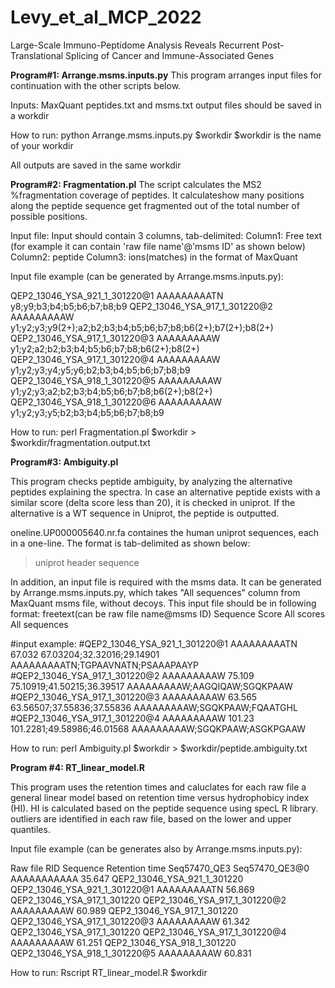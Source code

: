 # Levy_et_al_MCP_2022
Large-Scale Immuno-Peptidome Analysis Reveals Recurrent Post-Translational Splicing of Cancer and Immune-Associated Genes

**Program#1: Arrange.msms.inputs.py**
This program arranges input files for continuation with the other scripts below.

Inputs: 
MaxQuant peptides.txt and msms.txt output files should be saved in a workdir

How to run: 
python Arrange.msms.inputs.py $workdir
$workdir is the name of your workdir

All outputs are saved in the same workdir 

**Program#2: Fragmentation.pl**
The script calculates the MS2 %fragmentation coverage of peptides. It calculateshow many positions along the peptide sequence get fragmented out of the total number of possible positions.

Input file: 
Input should contain 3 columns, tab-delimited:
Column1: Free text (for example it can contain 'raw file name'@'msms ID' as shown below)
Column2: peptide
Column3: ions(matches) in the format of MaxQuant

Input file example (can be generated by Arrange.msms.inputs.py):

<text>
QEP2_13046_YSA_921_1_301220@1   AAAAAAAAATN   y8;y9;b3;b4;b5;b6;b7;b8;b9
QEP2_13046_YSA_917_1_301220@2 AAAAAAAAAW  y1;y2;y3;y9(2+);a2;b2;b3;b4;b5;b6;b7;b8;b6(2+);b7(2+);b8(2+)
QEP2_13046_YSA_917_1_301220@3   AAAAAAAAAW      y1;y2;a2;b2;b3;b4;b5;b6;b7;b8;b6(2+);b8(2+)
QEP2_13046_YSA_917_1_301220@4   AAAAAAAAAW      y1;y2;y3;y4;y5;y6;b2;b3;b4;b5;b6;b7;b8;b9
QEP2_13046_YSA_918_1_301220@5   AAAAAAAAAW      y1;y2;y3;a2;b2;b3;b4;b5;b6;b7;b8;b6(2+);b8(2+)
QEP2_13046_YSA_918_1_301220@6   AAAAAAAAAW      y1;y2;y3;y5;b2;b3;b4;b5;b6;b7;b8;b9
</text>

How to run: 
perl Fragmentation.pl $workdir > $workdir/fragmentation.output.txt

**Program#3: Ambiguity.pl**

This program checks peptide ambiguity, by analyzing the alternative peptides explaining the spectra. In case an alternative peptide exists with a similar score (delta score less than 20), it is checked in uniprot. If the alternative is a WT sequence in Uniprot, the peptide is outputted.

oneline.UP000005640.nr.fa containes the human uniprot sequences, each in a one-line. The format is tab-delimited as shown below:

>uniprot header        sequence

In addition, an input file is required with the msms data.
It can be generated by Arrange.msms.inputs.py, which takes "All sequences" column from MaxQuant msms file, without decoys.
This input file should be in following format:
freetext(can be raw file name@msms ID)    Sequence        Score   All scores      All sequences

#input example:
#QEP2_13046_YSA_921_1_301220@1   AAAAAAAAATN     67.032  67.03204;32.32016;29.14901      AAAAAAAAATN;TGPAAVNATN;PSAAAPAAYP
#QEP2_13046_YSA_917_1_301220@2   AAAAAAAAAW      75.109  75.10919;41.50215;36.39517      AAAAAAAAAW;AAGQIQAW;SGQKPAAW
#QEP2_13046_YSA_917_1_301220@3   AAAAAAAAAW      63.565  63.56507;37.55836;37.55836      AAAAAAAAAW;SGQKPAAW;FQAATGHL
#QEP2_13046_YSA_917_1_301220@4   AAAAAAAAAW      101.23  101.2281;49.58986;46.01568      AAAAAAAAAW;SGQKPAAW;ASGKPGAAW


How to run: 
perl Ambiguity.pl $workdir > $workdir/peptide.ambiguity.txt

**Program #4: RT_linear_model.R**

This program uses the retention times and caluclates for each raw file a general linear model based on retention time versus hydrophobicy index (HI). HI is calculated based on the peptide sequence using specL R library. outliers are identified in each raw file, based on the lower and upper quantiles.

Input file example (can be generates also by Arrange.msms.inputs.py):

Raw file        RID     Sequence        Retention time
Seq57470_QE3    Seq57470_QE3@0  AAAAAAAAAAA     35.647
QEP2_13046_YSA_921_1_301220     QEP2_13046_YSA_921_1_301220@1   AAAAAAAAATN     56.869
QEP2_13046_YSA_917_1_301220     QEP2_13046_YSA_917_1_301220@2   AAAAAAAAAW      60.989
QEP2_13046_YSA_917_1_301220     QEP2_13046_YSA_917_1_301220@3   AAAAAAAAAW      61.342
QEP2_13046_YSA_917_1_301220     QEP2_13046_YSA_917_1_301220@4   AAAAAAAAAW      61.251
QEP2_13046_YSA_918_1_301220     QEP2_13046_YSA_918_1_301220@5   AAAAAAAAAW      60.831

How to run: 
Rscript RT_linear_model.R $workdir
